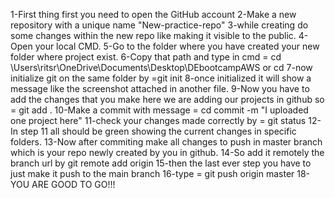 1-First thing first you need to open the GitHub account 
2-Make a new repository with a unique name "New-practice-repo"
3-while creating do some changes within the new repo like making it visible to the public.
4-Open your local CMD.
5-Go to the folder where you have created your new folder where project exist.
6-Copy that path and type in cmd = cd \Users\ritsr\OneDrive\Documents\Desktop\DEbootcampAWS or cd <path of the folder>
7-now initialize git on the same folder by =git init
8-once initialized it will show a message like the screenshot attached in another file.
9-Now you have to add the changes that you make here we are adding our projects in github so = git add .
10-Make a commit with message = cd commit -m "I uploaded one project here"
11-check your changes made correctly by = git status
12-In step 11 all should be green showing the current changes in specific folders.
13-Now after commiting make all changes to push in master branch which is your repo newly created by you in github.
14-So add it remotely the branch url by git remote add origin <url>
15-then the last ever step you have to just make it push to the main branch 
16-type = git push origin master
18-YOU ARE GOOD TO GO!!!
